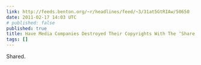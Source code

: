```yaml
---
link: http://feeds.benton.org/~r/headlines/feed/~3/31at5GtRIAw/50650
date: 2011-02-17 14:03 UTC
# published: false
published: true
title: Have Media Companies Destroyed Their Copyrights With The ‘Share’ Button?
tags: []
---
```


Shared.
